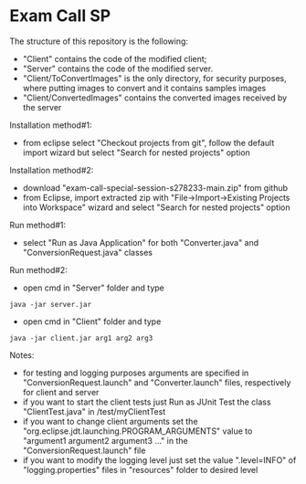 # Exam Call SP

The structure of this repository is the following:
  - "Client" contains the code of the modified client;
  - "Server" contains the code of the modified server.
  - "Client/ToConvertImages" is the only directory, for security purposes, where putting images to convert and it contains samples images
  - "Client/ConvertedImages" contains the converted images received by the server
  
Installation method#1:
  - from eclipse select "Checkout projects from git", follow the default import wizard but select "Search for nested projects" option
  
Installation method#2:
  - download "exam-call-special-session-s278233-main.zip" from github
  - from Eclipse, import extracted zip with "File->Import->Existing Projects into Workspace" wizard and select "Search for nested projects" option
  
Run method#1:
  - select "Run as Java Application" for both "Converter.java" and "ConversionRequest.java" classes
  
Run method#2:
  - open cmd in "Server" folder and type
  
  ```
  java -jar server.jar
  ```
  
  - open cmd in "Client" folder and type
  
  ```
  java -jar client.jar arg1 arg2 arg3
  ```
  
Notes:
  - for testing and logging purposes arguments are specified in "ConversionRequest.launch" and "Converter.launch" files, respectively for client and server
  - if you want to start the client tests just Run as JUnit Test the class "ClientTest.java" in /test/myClientTest
  - if you want to change client arguments set the "org.eclipse.jdt.launching.PROGRAM_ARGUMENTS" value to "argument1 argument2 argument3 ..." in the "ConversionRequest.launch" file
  - if you want to modify the logging level just set the value ".level=INFO" of "logging.properties" files in "resources" folder to desired level